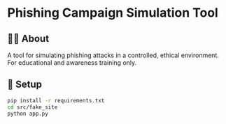 # Phishing Campaign Simulation Tool

## 👨‍💻 About
A tool for simulating phishing attacks in a controlled, ethical environment. For educational and awareness training only.

## 🔧 Setup
```bash
pip install -r requirements.txt
cd src/fake_site
python app.py
